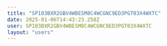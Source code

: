 ```yaml
---
title: "SP103BXR2GBV4WBESM8C4WCGNC9ED3PGT03X4WXTC"
date: 2025-01-06T14:43:23.258Z
user: SP103BXR2GBV4WBESM8C4WCGNC9ED3PGT03X4WXTC
layout: "users"
---
```

    